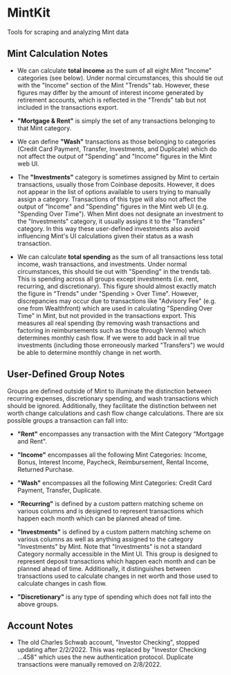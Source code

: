 # MintKit
Tools for scraping and analyzing Mint data

## Mint Calculation Notes

- We can calculate **total income** as the sum of all eight Mint "Income" categories (see below).
  Under normal circumstances, this should tie out with the "Income" section of the Mint 
  "Trends" tab. However, these figures may differ by the amount of interest income generated 
  by  retirement accounts, which is reflected in the "Trends" tab but not included in the 
  transactions export.
  
- **"Mortgage & Rent"** is simply the set of any transactions belonging to that Mint category.
  
- We can define **"Wash"** transactions as those belonging to categories (Credit Card Payment, 
  Transfer, Investments, and Duplicate) which do not affect the output of "Spending" and
  "Income" figures in the Mint web UI.
  
- The **"Investments"** category is sometimes assigned by Mint to certain transactions, usually
  those from Coinbase deposits. However, it does not appear in the list of options available 
  to users trying to manually assign a category. Transactions of this type will also not 
  affect the output of "Income" and "Spending" figures in the Mint web UI (e.g. 
  "Spending Over Time"). When Mint does not designate an investment to the "Investments"
  category, it usually assigns it to the "Transfers" category. In this way these user-defined
  investments also avoid influencing Mint's UI calculations given their status as a wash
  transaction.
  
- We can calculate **total spending** as the sum of all transactions less total income, wash
  transactions, and investments. Under normal circumstances, this should tie out with "Spending" 
  in the trends tab. This is spending across all groups except investments (i.e. rent, recurring,
  and discretionary). This figure should almost exactly match the figure in "Trends" under 
  "Spending > Over Time". However, discrepancies may occur due to transactions like 
  "Advisory Fee" (e.g. one from Wealthfront) which are used in calculating "Spending Over 
  Time" in Mint, but not provided in the transactions export. This measures all real spending 
  (by removing wash transactions and factoring in reimbursements such as those through Venmo) 
  which determines monthly cash flow. If we were to add back in all true investments (including
  those erroneously marked "Transfers") we would be able to determine monthly change in net worth.

## User-Defined Group Notes

Groups are defined outside of Mint to illuminate the distinction between recurring expenses, 
discretionary spending, and wash transactions which should be ignored. Additionally, they facilitate
the distinction between net worth change calculations and cash flow change calculations.
There are six possible groups a transaction can fall into:

- **"Rent"** encompasses any transaction with the Mint Category "Mortgage and Rent".
  
- **"Income"** encompasses all the following Mint Categories: Income, Bonus, Interest Income,
  Paycheck, Reimbursement, Rental Income, Returned Purchase.
  
- **"Wash"** encompasses all the following Mint Categories: Credit Card Payment, Transfer, Duplicate.
  
- **"Recurring"** is defined by a custom pattern matching scheme on various columns
  and is designed to represent transactions which happen each month which can be planned
  ahead of time.
  
- **"Investments"** is defined by a custom pattern matching scheme on various columns
  as well as anything assigned to the category "Investments" by Mint. Note that "Investments"
  is not a standard Category normally accessible in the Mint UI. This group is designed
  to represent deposit transactions which happen each month and can be planned ahead of time.
  Additionally, it distinguishes between transactions used to calculate changes in net worth 
  and those used to calculate changes in cash flow.
  
- **"Discretionary"** is any type of spending which does not fall into the above groups.

## Account Notes

- The old Charles Schwab account, "Investor Checking", stopped updating after 2/2/2022. 
  This was replaced by "Investor Checking ...458" which uses the new  authentication protocol.
  Duplicate transactions were manually removed on 2/8/2022.
  